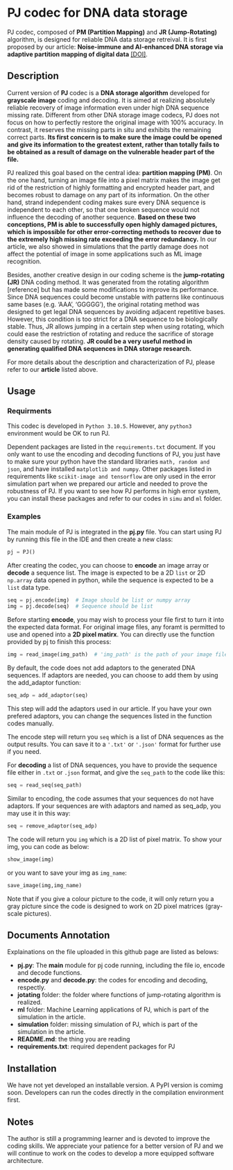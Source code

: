 # PJ codec for DNA data storage
PJ codec, composed of **PM (Partition Mapping)** and **JR (Jump-Rotating)** algorithm, is designed for reliable DNA data storage retreival. It is first proposed by our article: **Noise-immune and AI-enhanced DNA storage via adaptive partition mapping of digital data** [<u>[DOI]</u>]().

## Description
Current version of **PJ** codec is a **DNA storage algorithm** developed for **grayscale image** coding and decoding. It is aimed at realizing absolutely reliable recovery of image information even under high DNA sequence missing rate. Different from other DNA storage image codecs, PJ does not focus on how to perfectly restore the original image with 100% accuracy. In contrast, it reserves the missing parts in situ and exhibits the remaining correct parts. **Its first concern is to make sure the image could be opened and give its information to the greatest extent, rather than totally fails to be obtained as a result of damage on the vulnerable header part of the file.**

PJ realized this goal based on the central idea: **partition mapping (PM)**. On the one hand, turning an image file into a pixel matrix makes the image get rid of the restriction of highly formatting and encrypted header part, and becomes robust to damage on any part of its information. On the other hand, strand independent coding makes sure every DNA sequence is independent to each other, so that one broken sequence would not influence the decoding of another sequence. **Based on these two conceptions, PM is able to successfully open highly damaged pictures, which is impossible for other error-correcting methods to recover due to the extremely high missing rate exceeding the error redundancy.** In our article, we also showed in simulations that the partly damage does not affect the potential of image in some applications such as ML image recognition.

Besides, another creative design in our coding scheme is the **jump-rotating (JR)** DNA coding method. It was generated from the rotating algorithm [reference] but has made some modifications to improve its performance. Since DNA sequences could become unstable with patterns like continuous same bases (e.g. ‘AAA’, ‘GGGGG’), the original rotating method was designed to get legal DNA sequences by avoiding adjacent repetitive bases. However, this condition is too strict for a DNA sequence to be biologically stable. Thus, JR allows jumping in a certain step when using rotating, which could ease the restriction of rotating and reduce the sacrifice of storage density caused by rotating. **JR could be a very useful method in generating qualified DNA sequences in DNA storage research.**

For more details about the description and characterization of PJ, please refer to our **article**  listed above.

## Usage
### Requirments
This codec is developed in `Python 3.10.5`. However, any `python3` environment would be OK to run PJ. 

Dependent packages are listed in the `requirements.txt` document. If you only want to use the encoding and decoding functions of PJ, you just have to make sure your python have the standard libraries `math, random and json`, and have installed `matplotlib and numpy`. Other packages listed in requirements like `scikit-image and tensorflow` are only used in the error simulation part when we prepared our article and needed to prove the robustness of PJ. If you want to see how PJ performs in high error system, you can install these packages and refer to our codes in `simu` and `ml` folder.

### Examples

The main module of PJ is integrated in the **pj.py** file. You can start using PJ by running this file in the IDE and then create a new class:

```python
pj = PJ()
```

After creating the codec, you can choose to **encode** an image array or **decode** a sequence list. The image is expected to be a 2D `list` or 2D `np.array` data opened in python, while the sequence is expected to be a `list` data type.

```python
seq = pj.encode(img)  # Image should be list or numpy array
img = pj.decode(seq)  # Sequence should be list
```

Before starting **encode**, you may wish to process your file first to turn it into the expected data format. For original image files, any foramt is permitted to use and opened into a **2D pixel matirx**. You can directly use the function provided by pj to finish this process:

```python
img = read_image(img_path)  # 'img_path' is the path of your image file which should be a string and be sure to include file extension
```

By default, the code does not add adaptors to the generated DNA sequences. If adaptors are needed, you can choose to add them by using the add_adaptor function: 

```python      
seq_adp = add_adaptor(seq)
```

This step will add the adaptors used in our article. If you have your own prefered adaptors, you can change the sequences listed in the function codes manually.

The encode step will return you `seq` which is a list of DNA sequences as the output results. You can save it to a `'.txt'` or `'.json'` format for further use if you need.

For **decoding** a list of DNA sequences, you have to provide the sequence file either in `.txt` or `.json` format, and give the `seq_path` to the code like this:

```python
seq = read_seq(seq_path)
```

Similar to encoding, the code assumes that your sequences do not have adaptors. If your sequences are with adaptors and named as seq_adp, you may use it in this way:

```python
seq = remove_adaptor(seq_adp)
```

The code will return you `img` which is a 2D list of pixel matrix. To show your img, you can code as below:

```python
show_image(img)
```

or you want to save your img as `img_name`:

```python
save_image(img,img_name)
```

Note that if you give a colour picture to the code, it will only return you a gray picture since the code is designed to work on 2D pixel matrices (gray-scale pictures). 

## Documents Annotation
Explainations on the file uploaded in this github page are listed as belows:

- **pj.py**: The **main** module for pj code running, including the file io, encode and decode functions. 
- **encode.py** and **decode.py**: the codes for encoding and decoding, respectly.
- **jotating** folder: the folder where functions of jump-rotating algorithm is realized.
- **ml** folder: Machine Learning applications of PJ, which is part of the simulation in the article.
- **simulation** folder: missing simulation of PJ, which is part of the simulation in the article.
- **README.md**: the thing you are reading
- **requirements.txt**: required dependent packages for PJ

## Installation
We have not yet developed an installable version. A PyPI version is comimg soon. Developers can run the codes directly in the compilation environment first. 

## Notes
The author is still a programming learner and is devoted to improve the coding skills. We appreciate your patience for a better version of PJ and we will continue to work on the codes to develop a more equipped software architecture.

